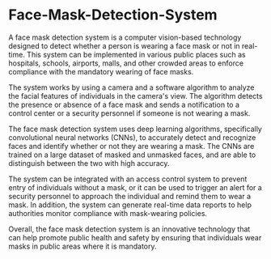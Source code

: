 # Face-Mask-Detection-System

A face mask detection system is a computer vision-based technology designed to detect whether a person is wearing a face mask or not in real-time. This system can be implemented in various public places such as hospitals, schools, airports, malls, and other crowded areas to enforce compliance with the mandatory wearing of face masks.

The system works by using a camera and a software algorithm to analyze the facial features of individuals in the camera's view. The algorithm detects the presence or absence of a face mask and sends a notification to a control center or a security personnel if someone is not wearing a mask.

The face mask detection system uses deep learning algorithms, specifically convolutional neural networks (CNNs), to accurately detect and recognize faces and identify whether or not they are wearing a mask. The CNNs are trained on a large dataset of masked and unmasked faces, and are able to distinguish between the two with high accuracy.

The system can be integrated with an access control system to prevent entry of individuals without a mask, or it can be used to trigger an alert for a security personnel to approach the individual and remind them to wear a mask. In addition, the system can generate real-time data reports to help authorities monitor compliance with mask-wearing policies.

Overall, the face mask detection system is an innovative technology that can help promote public health and safety by ensuring that individuals wear masks in public areas where it is mandatory.
